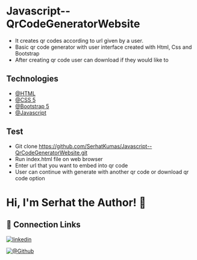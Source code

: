 # Javascript--QrCodeGeneratorWebsite

- It creates qr codes according to url given by a user.
- Basic qr code generator with user interface created with Html, Css and Bootstrap
- After creating qr code user can download if they would like to


## Technologies

- [@HTML](https://developer.mozilla.org/en-US/docs/Learn/Getting_started_with_the_web/HTML_basics)
- [@CSS 5](https://developer.mozilla.org/en-US/docs/Web/CSS)
- [@Bootstrap 5](https://getbootstrap.com/docs/5.0/getting-started/introduction/)
- [@Javascript](https://developer.mozilla.org/en-US/docs/Web/JavaScript)

## Test
- Git clone https://github.com/SerhatKumas/Javascript--QrCodeGeneratorWebsite.git
- Run index.html file on web browser
- Enter url that you want to embed into qr code
- User can continue with generate with another qr code or download qr code option

# Hi, I'm Serhat the Author! 👋


## 🔗 Connection Links

[![linkedin](https://img.shields.io/badge/linkedin-0A66C2?style=for-the-badge&logo=linkedin&logoColor=white)](https://www.linkedin.com/in/serhatkumas/)

[![@Github](https://img.shields.io/badge/github-0A66C2?style=for-the-badge&logo=github&logoColor=white)](https://www.github.com/serhatkumas)
